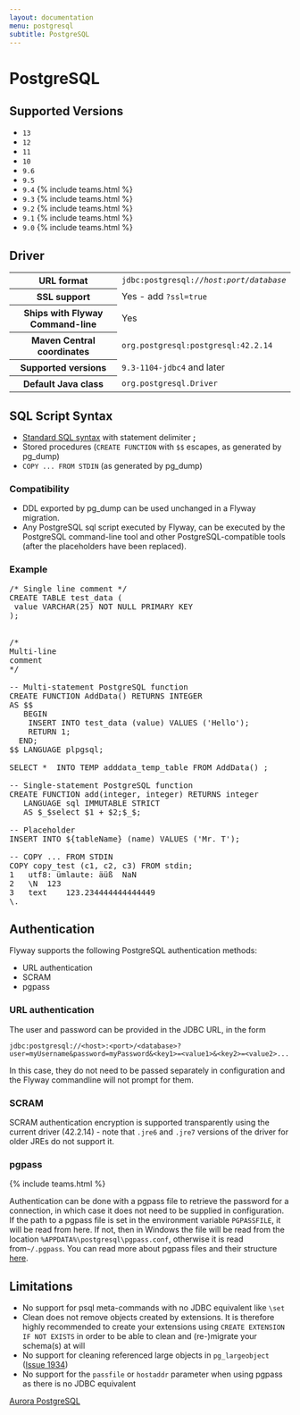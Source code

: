 ```yaml
---
layout: documentation
menu: postgresql
subtitle: PostgreSQL
---
```

# PostgreSQL

## Supported Versions

- `13`
- `12`
- `11`
- `10`
- `9.6`
- `9.5`
- `9.4` {% include teams.html %}
- `9.3` {% include teams.html %}
- `9.2` {% include teams.html %}
- `9.1` {% include teams.html %}
- `9.0` {% include teams.html %}

## Driver

<table class="table">
<tr>
<th>URL format</th>
<td><code>jdbc:postgresql://<i>host</i>:<i>port</i>/<i>database</i></code></td>
</tr>
<tr>
<th>SSL support</th>
<td>Yes - add <code>?ssl=true</code></td>
</tr>
<tr>
<th>Ships with Flyway Command-line</th>
<td>Yes</td>
</tr>
<tr>
<th>Maven Central coordinates</th>
<td><code>org.postgresql:postgresql:42.2.14</code></td>
</tr>
<tr>
<th>Supported versions</th>
<td><code>9.3-1104-jdbc4</code> and later</td>
</tr>
<tr>
<th>Default Java class</th>
<td><code>org.postgresql.Driver</code></td>
</tr>
</table>

## SQL Script Syntax

- [Standard SQL syntax](/documentation/concepts/migrations#sql-based-migrations#syntax) with statement delimiter **;**
- Stored procedures (`CREATE FUNCTION` with `$$` escapes, as generated by pg_dump)
- `COPY ... FROM STDIN` (as generated by pg_dump)

### Compatibility

- DDL exported by pg_dump can be used unchanged in a Flyway migration.
- Any PostgreSQL sql script executed by Flyway, can be executed by the PostgreSQL command-line tool and other
        PostgreSQL-compatible tools (after the placeholders have been replaced).

### Example

<pre class="prettyprint">/* Single line comment */
CREATE TABLE test_data (
 value VARCHAR(25) NOT NULL PRIMARY KEY
);


/*
Multi-line
comment
*/

-- Multi-statement PostgreSQL function
CREATE FUNCTION AddData() RETURNS INTEGER
AS $$
   BEGIN
    INSERT INTO test_data (value) VALUES ('Hello');
    RETURN 1;
  END;
$$ LANGUAGE plpgsql;

SELECT *  INTO TEMP adddata_temp_table FROM AddData() ;

-- Single-statement PostgreSQL function
CREATE FUNCTION add(integer, integer) RETURNS integer
   LANGUAGE sql IMMUTABLE STRICT
   AS $_$select $1 + $2;$_$;

-- Placeholder
INSERT INTO ${tableName} (name) VALUES ('Mr. T');

-- COPY ... FROM STDIN
COPY copy_test (c1, c2, c3) FROM stdin;
1	utf8: ümlaute: äüß	NaN
2	\N	123
3	text	123.234444444444449
\.</pre>

## Authentication

Flyway supports the following PostgreSQL authentication methods:

- URL authentication 
- SCRAM
- pgpass

### URL authentication

The user and password can be provided in the JDBC URL, in the form

`jdbc:postgresql://<host>:<port>/<database>?user=myUsername&password=myPassword&<key1>=<value1>&<key2>=<value2>...`

In this case, they do not need to be passed separately in configuration and the Flyway commandline will not prompt for them.

### SCRAM

SCRAM authentication encryption is supported transparently using the current driver (42.2.14) - note that 
`.jre6` and `.jre7` versions of the driver for older JREs do not support it. 

### pgpass
{% include teams.html %}

Authentication can be done with a pgpass file to retrieve the password for a connection, in which case it does not need to be supplied in configuration. If the path to a pgpass file is set in the environment variable `PGPASSFILE`, it will be read from here. If not, then in Windows the file will be read from the location `%APPDATA%\postgresql\pgpass.conf`, otherwise it is read from`~/.pgpass`. You can read more about pgpass files and their structure [here](https://www.postgresql.org/docs/9.6/libpq-pgpass.html).

## Limitations

- No support for psql meta-commands with no JDBC equivalent like `\set`
- Clean does not remove objects created by extensions. It is therefore highly recommended to create your extensions
 using `CREATE EXTENSION IF NOT EXISTS` in order to be able to clean and (re-)migrate your schema(s) at will
- No support for cleaning referenced large objects in `pg_largeobject` ([Issue 1934](https://github.com/flyway/flyway/issues/1934))
- No support for the `passfile` or `hostaddr` parameter when using pgpass as there is no JDBC equivalent

<p class="next-steps">
    <a class="btn btn-primary" href="/documentation/database/aurora-postgresql">Aurora PostgreSQL <i class="fa fa-arrow-right"></i></a>
</p>
